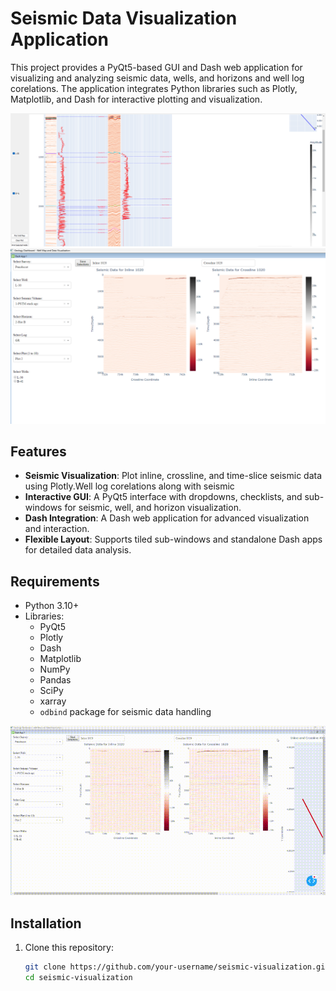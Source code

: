 # Seismic Data Visualization Application

This project provides a PyQt5-based GUI and Dash web application for visualizing and analyzing seismic data, wells, and horizons and well log corelations. The application integrates Python libraries such as Plotly, Matplotlib, and Dash for interactive plotting and visualization.


![Log Corelation](log_corl1.png)
![project selection](selection1.png)
## Features

- **Seismic Visualization**: Plot inline, crossline, and time-slice seismic data using Plotly.Well log corelations along with seismic 
- **Interactive GUI**: A PyQt5 interface with dropdowns, checklists, and sub-windows for seismic, well, and horizon visualization.
- **Dash Integration**: A Dash web application for advanced visualization and interaction.
- **Flexible Layout**: Supports tiled sub-windows and standalone Dash apps for detailed data analysis.

## Requirements

- Python 3.10+
- Libraries:
  - PyQt5
  - Plotly
  - Dash
  - Matplotlib
  - NumPy
  - Pandas
  - SciPy
  - xarray
  - `odbind` package for seismic data handling

<img src="geology_dashboard.gif" width="800" />


## Installation

1. Clone this repository:
   ```bash
   git clone https://github.com/your-username/seismic-visualization.git
   cd seismic-visualization

